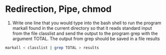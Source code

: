 # Redirection, Pipe, chmod

1. Write one line that you would type into the bash shell to run the program markall found in the current directory so that it reads standard input from the file classlist and send the output to the program grep with the argument TOTAL. The output from grep should be saved in a file results

```sh
markall < classlist | grep TOTAL > results
```